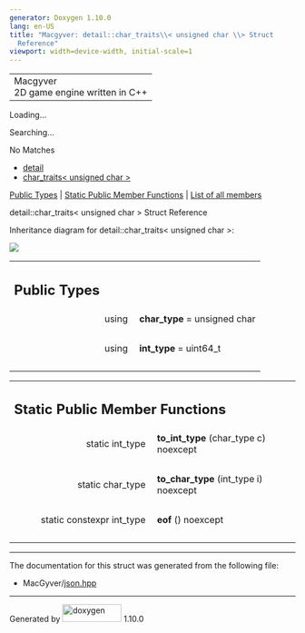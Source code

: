 ```yaml
---
generator: Doxygen 1.10.0
lang: en-US
title: "Macgyver: detail::char_traits\\< unsigned char \\> Struct
  Reference"
viewport: width=device-width, initial-scale=1
---
```


<div id="top">

<div id="titlearea">

<table data-cellspacing="0" data-cellpadding="0">
<colgroup>
<col style="width: 100%" />
</colgroup>
<tbody>
<tr id="projectrow" class="odd">
<td id="projectalign"><div id="projectname">
Macgyver
</div>
<div id="projectbrief">
2D game engine written in C++
</div></td>
</tr>
</tbody>
</table>

</div>

<div id="main-nav">

</div>

<div id="MSearchSelectWindow"
onmouseover="return searchBox.OnSearchSelectShow()"
onmouseout="return searchBox.OnSearchSelectHide()"
onkeydown="return searchBox.OnSearchSelectKey(event)">

</div>

<div id="MSearchResultsWindow">

<div id="MSearchResults">

<div class="SRPage">

<div id="SRIndex">

<div id="SRResults">

</div>

<div id="Loading" class="SRStatus">

Loading...

</div>

<div id="Searching" class="SRStatus">

Searching...

</div>

<div id="NoMatches" class="SRStatus">

No Matches

</div>

</div>

</div>

</div>

</div>

<div id="nav-path" class="navpath">

- <a href="namespacedetail.html" class="el">detail</a>
- <a href="structdetail_1_1char__traits_3_01unsigned_01char_01_4.html"
  class="el">char_traits&lt; unsigned char &gt;</a>

</div>

</div>

<div class="header">

<div class="summary">

[Public Types](#pub-types) \| [Static Public Member
Functions](#pub-static-methods) \| [List of all
members](structdetail_1_1char__traits_3_01unsigned_01char_01_4-members.html)

</div>

<div class="headertitle">

<div class="title">

detail::char_traits\< unsigned char \> Struct Reference

</div>

</div>

</div>

<div class="contents">

<div class="dynheader">

Inheritance diagram for detail::char_traits\< unsigned char \>:

</div>

<div class="dyncontent">

<div class="center">

![](structdetail_1_1char__traits_3_01unsigned_01char_01_4.png)

</div>

</div>

<table class="memberdecls">
<colgroup>
<col style="width: 50%" />
<col style="width: 50%" />
</colgroup>
<tbody>
<tr class="odd heading">
<td colspan="2"><h2 id="public-types" class="groupheader"><span
id="pub-types"></span> Public Types</h2></td>
</tr>
<tr id="r_ac262978358e1fb00557a6d78e8ca32f4"
class="even memitem:ac262978358e1fb00557a6d78e8ca32f4">
<td class="memItemLeft" style="text-align: right;"
data-valign="top"><span id="ac262978358e1fb00557a6d78e8ca32f4"></span>
using </td>
<td class="memItemRight" data-valign="bottom"><strong>char_type</strong>
= unsigned char</td>
</tr>
<tr class="odd separator:ac262978358e1fb00557a6d78e8ca32f4">
<td colspan="2" class="memSeparator"> </td>
</tr>
<tr id="r_afaed647f4a17bd088020ddbfccd8d868"
class="even memitem:afaed647f4a17bd088020ddbfccd8d868">
<td class="memItemLeft" style="text-align: right;"
data-valign="top"><span id="afaed647f4a17bd088020ddbfccd8d868"></span>
using </td>
<td class="memItemRight" data-valign="bottom"><strong>int_type</strong>
= uint64_t</td>
</tr>
<tr class="odd separator:afaed647f4a17bd088020ddbfccd8d868">
<td colspan="2" class="memSeparator"> </td>
</tr>
</tbody>
</table>

<table class="memberdecls">
<colgroup>
<col style="width: 50%" />
<col style="width: 50%" />
</colgroup>
<tbody>
<tr class="odd heading">
<td colspan="2"><h2 id="static-public-member-functions"
class="groupheader"><span id="pub-static-methods"></span> Static Public
Member Functions</h2></td>
</tr>
<tr id="r_afc2af17d648cc9efe01e51215fd7e58c"
class="even memitem:afc2af17d648cc9efe01e51215fd7e58c">
<td class="memItemLeft" style="text-align: right;"
data-valign="top"><span id="afc2af17d648cc9efe01e51215fd7e58c"></span>
static int_type </td>
<td class="memItemRight"
data-valign="bottom"><strong>to_int_type</strong> (char_type c)
noexcept</td>
</tr>
<tr class="odd separator:afc2af17d648cc9efe01e51215fd7e58c">
<td colspan="2" class="memSeparator"> </td>
</tr>
<tr id="r_a43e0af4c468a2bc0b55a503efaedba71"
class="even memitem:a43e0af4c468a2bc0b55a503efaedba71">
<td class="memItemLeft" style="text-align: right;"
data-valign="top"><span id="a43e0af4c468a2bc0b55a503efaedba71"></span>
static char_type </td>
<td class="memItemRight"
data-valign="bottom"><strong>to_char_type</strong> (int_type i)
noexcept</td>
</tr>
<tr class="odd separator:a43e0af4c468a2bc0b55a503efaedba71">
<td colspan="2" class="memSeparator"> </td>
</tr>
<tr id="r_a90bd94239fc3e2b1e0e18d7b654cc386"
class="even memitem:a90bd94239fc3e2b1e0e18d7b654cc386">
<td class="memItemLeft" style="text-align: right;"
data-valign="top"><span id="a90bd94239fc3e2b1e0e18d7b654cc386"></span>
static constexpr int_type </td>
<td class="memItemRight" data-valign="bottom"><strong>eof</strong> ()
noexcept</td>
</tr>
<tr class="odd separator:a90bd94239fc3e2b1e0e18d7b654cc386">
<td colspan="2" class="memSeparator"> </td>
</tr>
</tbody>
</table>

------------------------------------------------------------------------

The documentation for this struct was generated from the following file:

- MacGyver/<a href="json_8hpp_source.html" class="el">json.hpp</a>

</div>

------------------------------------------------------------------------

<span class="small">Generated
by [<img src="doxygen.svg" class="footer" width="104" height="31"
alt="doxygen" />](https://www.doxygen.org/index.html) 1.10.0</span>
